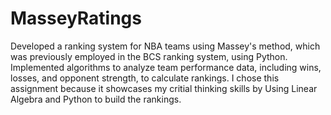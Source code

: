 # MasseyRatings
Developed a ranking system for NBA teams using Massey's method, which was previously employed in the BCS ranking system, using Python. Implemented algorithms to analyze team performance data, including wins, losses, and opponent strength, to calculate rankings. I chose this assignment because it showcases my critial thinking skills by Using Linear Algebra and Python to build the rankings. 
